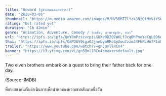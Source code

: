 ```yaml
---
title: "Onward (คู่ซ่าล่ามนต์มหัศจรรย์)"
date: "2020-03-06"
thumbnail: "https://m.media-amazon.com/images/M/MV5BMTZlYzk3NzQtMmViYS00YWZmLTk5ZTEtNWE0NGVjM2MzYWU1XkEyXkFqcGdeQXVyNDg4NjY5OTQ@._V1_UX182_CR0,0,182,268_AL_.jpg"
rating: "Not rated yet"
duration: "1h 42min"
genre: "Animation, Adventure, Comedy / นิเมชั่น, การผจญภัย, ตลก"
url: "https://ipfs.io/ipfs/QmYBnPzscvcpiLXUXe9DZQ2W6LfJcgDhPneYeCqL896ezV?filename=Scoob.2020.1080p.WEBRip.x264-RARBG.mp4"
thai: "https://ipfs.io/ipfs/QmP2GY9igaGJjnnbyaRMc6yXwu7zzm3RFhPLHAfF1u8Wx5?filename=Scoob!%20thai.vtt"
trailer: "https://www.youtube.com/watch?v=gn5QmllRCn4"
banner: "https://i3.ytimg.com/vi/gn5QmllRCn4/maxresdefault.jpg"
---
```


Two elven brothers embark on a quest to bring their father back for one day.

(Source: IMDB)

พี่ชายสองคนเริ่มดำเนินการเพื่อนำพ่อของพวกเขากลับมาหนึ่งวัน
